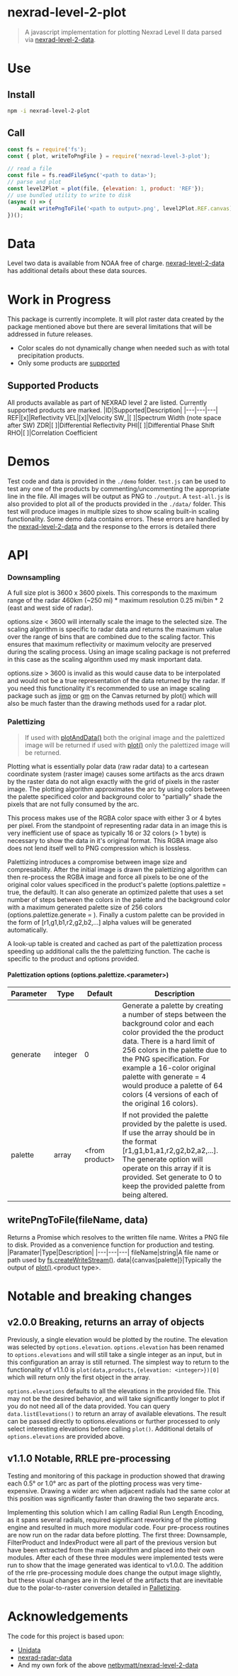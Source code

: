 # nexrad-level-2-plot

> A javascript implementation for plotting Nexrad Level II data parsed via [nexrad-level-2-data](https://github.com/netbymatt/nexrad-level-2-data/).

# Use
## Install
```bash
npm -i nexrad-level-2-plot
```

## Call
```javascript
const fs = require('fs');
const { plot, writeToPngFile } = require('nexrad-level-3-plot');

// read a file
const file = fs.readFileSync('<path to data>');
// parse and plot
const level2Plot = plot(file, {elevation: 1, product: 'REF'});
// use bundled utility to write to disk
(async () => {
	await writePngToFile('<path to output>.png', level2Plot.REF.canvas);
})();
```
# Data
Level two data is available from NOAA free of charge. [nexrad-level-2-data](https://github.com/netbymatt/nexrad-level-2-data/#background-information) has additional details about these data sources.

# Work in Progress
This package is currently incomplete. It will plot raster data created by the package mentioned above but there are several limitations that will be addressed in future releases.
- Color scales do not dynamically change when needed such as with total precipitation products.
- Only some products are [supported](#supported-products)

## Supported Products
All products available as part of NEXRAD level 2 are listed. Currently supported products are marked.
|ID|Supported|Description|
|---|---|---|
REF|[x]|Reflectivity
VEL|[x]|Velocity
SW_|[ ]|Spectrum Width (note space after SW)
ZDR|[ ]|Differential Reflectivity
PHI|[ ]|Differential Phase Shift
RHO|[ ]|Correlation Coefficient

# Demos
Test code and data is provided in the `./demo` folder. `test.js` can be used to test any one of the products by commenting/uncommenting the appropriate line in the file. All images will be output as PNG to `./output`. A `test-all.js` is also provided to plot all of the products provided in the `./data/` folder. This test will produce images in multiple sizes to show scaling built-in scaling functionality. Some demo data contains errors. These errors are handled by the [nexrad-level-2-data](https://github.com/netbymatt/nexrad-level-2-data/) and the response to the errors is detailed there

# API



### Downsampling
A full size plot is 3600 x 3600 pixels. This corresponds to the maximum range of the radar 460km (~250 mi) * maximum resolution 0.25 mi/bin * 2 (east and west side of radar).

options.size < 3600 will internally scale the image to the selected size. The scaling algorithm is specific to radar data and returns the maximum value over the range of bins that are combined due to the scaling factor. This ensures that maximum reflectivity or maximum velocity are preserved during the scaling process. Using an image scaling package is not preferred in this case as the scaling algorithm used my mask important data.

options.size > 3600 is invalid as this would cause data to be interpolated and would not be a true representation of the data returned by the radar. If you need this functionality it's recommended to use an image scaling package such as [jimp](https://www.npmjs.com/package/jimp) or [gm](https://www.npmjs.com/package/gm) on the Canvas returned by plot() which will also be much faster than the drawing methods used for a radar plot.

### Palettizing
>If used with [plotAndData()](#plotanddatafile-options) both the original image and the palettized image will be returned if used with [plot()](#plotfile-options) only the palettized image will be returned.

Plotting what is essentially polar data (raw radar data) to a cartesean coordinate system (raster image) causes some artifacts as the arcs drawn by the raster data do not align exactly with the grid of pixels in the raster image. The plotting algorithm approximates the arc by using colors between the palette specificed color and background color to "partially" shade the pixels that are not fully consumed by the arc.

This process makes use of the RGBA color space with either 3 or 4 bytes per pixel. From the standpoint of representing radar data in an image this is very inefficient use of space as typically 16 or 32 colors (> 1 byte) is necessary to show the data in it's original format. This RGBA image also does not lend itself well to PNG compression which is lossless.

Palettizing introduces a compromise between image size and compresability. After the initial image is drawn the palettizing algorithm can then re-process the RGBA image and force all pixels to be one of the original color values specificed in the product's palette (options.palettize = true, the default). It can also generate an optimized palette that uses a set number of steps between the colors in the palette and the background color with a maximum generated palette size of 256 colors (options.palettize.generate = <steps>). Finally a custom palette can be provided in the form of [r1,g1,b1,r2,g2,b2,...] alpha values will be generated automatically.

A look-up table is created and cached as part of the palettization process speeding up additional calls the the palettizing function. The cache is specific to the product and options provided.

#### Palettization options (options.palettize.\<parameter>)
Parameter|Type|Default|Description
|--|--|--|--|
generate|integer|0|Generate a palette by creating a number of steps between the background color and each color provided the the product data. There is a hard limit of 256 colors in the palette due to the PNG specification. For example a 16-color original palette with generate = 4 would produce a palette of 64 colors (4 versions of each of the original 16 colors).
palette|array|\<from product>|If not provided the palette provided by the palette is used. If use the array should be in the format [r1,g1,b1,a1,r2,g2,b2,a2,...]. The generate option will operate on this array if it is provided. Set generate to 0 to keep the provided palette from being altered.

## writePngToFile(fileName, data)
Returns a Promise which resolves to the written file name.
Writes a PNG file to disk. Provided as a convenience function for production and testing.
|Paramater|Type|Description|
|---|---|---|
fileName|string|A file name or path used by [fs.createWriteStream()](https://nodejs.org/api/fs.html#fs_fs_createwritestream_path_options).
data|{canvas[palette]}|Typically the output of [plot()](#plotfile-options).\<product type>.

# Notable and breaking changes

## v2.0.0 Breaking, returns an array of objects
Previously, a single elevation would be plotted by the routine. The elevation was selected by ```options.elevation```. ```options.elevation``` has been renamed to ```options.elevations``` and will still take a single integer as an input, but in this configuration an array is still returned. The simplest way to return to the functionality of v1.1.0 is ```plot(data,products,{elevation: <integer>})[0]``` which will return only the first object in the array.

```options.elevations``` defaults to all the elevations in the provided file. This may not be the desired behavior, and will take significantly longer to plot if you do not need all of the data provided. You can query ```data.listElevations()``` to return an array of available elevations. The result can be passed directly to options.elevations or further processed to only select interesting elevations before calling ```plot()```. Additional details of ```options.elevations``` are provided above.

## v1.1.0 Notable, RRLE pre-processing
Testing and monitoring of this package in production showed that drawing each 0.5&deg; or 1.0&deg; arc as part of the plotting process was very time-expensive. Drawing a wider arc when adjacent radials had the same color at this position was significantly faster than drawing the two separate arcs.

Implementing this solution which I am calling Radial Run Length Encoding, as it spans several radials, required significant reworking of the plotting engine and resulted in much more modular code. Four pre-process routines are now run on the radar data before plotting. The first three: Downsample, FilterProduct and IndexProduct were all part of the previous version but have been extracted from the main algorithm and placed into their own modules. After each of these three modules were implemented tests were run to show that the image generated was identical to v1.0.0. The addition of the rrle pre-processing module does change the output image slightly, but these visual changes are in the level of the artifacts that are inevitable due to the polar-to-raster conversion detailed in [Palletizing](#palettizing).

# Acknowledgements
The code for this project is based upon:
- [Unidata](https://github.com/Unidata/thredds/blob/master/cdm/src/main/java/ucar/nc2/iosp/nexrad2/)
- [nexrad-radar-data](https://github.com/bartholomew91/nexrad-radar-data)
- And my own fork of the above [netbymatt/nexrad-level-2-data](https://github.com/netbymatt/nexrad-level-2-data)